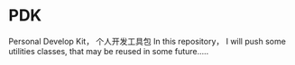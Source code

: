 # PDK
Personal Develop Kit， 个人开发工具包
In this repository， I will push some utilities classes, that may be reused in some future.....
